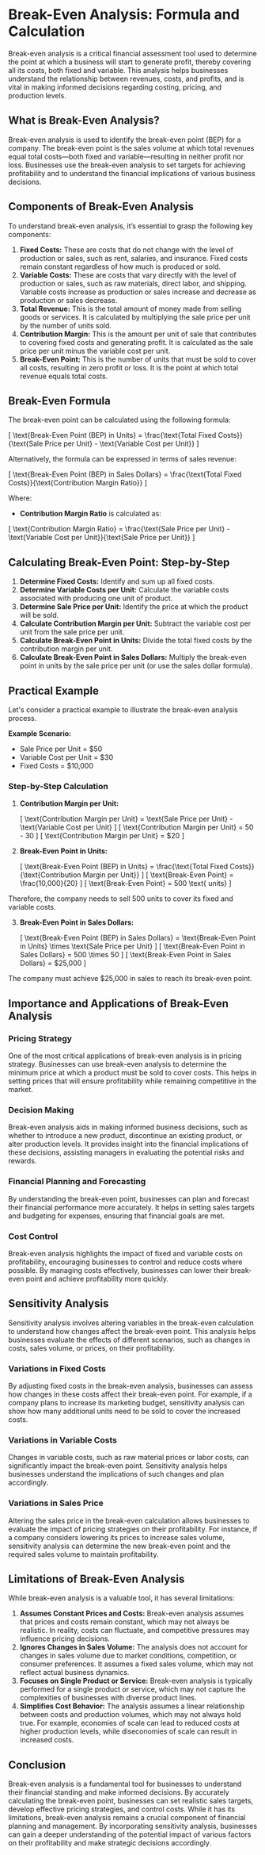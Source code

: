 # Break-Even Analysis: Formula and Calculation

Break-even analysis is a critical financial assessment tool used to determine the point at which a business will start to generate profit, thereby covering all its costs, both fixed and variable. This analysis helps businesses understand the relationship between revenues, costs, and profits, and is vital in making informed decisions regarding costing, pricing, and production levels.

## What is Break-Even Analysis?

Break-even analysis is used to identify the break-even point (BEP) for a company. The break-even point is the sales volume at which total revenues equal total costs—both fixed and variable—resulting in neither profit nor loss. Businesses use the break-even analysis to set targets for achieving profitability and to understand the financial implications of various business decisions.

## Components of Break-Even Analysis

To understand break-even analysis, it’s essential to grasp the following key components:

1. **Fixed Costs:** These are costs that do not change with the level of production or sales, such as rent, salaries, and insurance. Fixed costs remain constant regardless of how much is produced or sold.
2. **Variable Costs:** These are costs that vary directly with the level of production or sales, such as raw materials, direct labor, and shipping. Variable costs increase as production or sales increase and decrease as production or sales decrease.
3. **Total Revenue:** This is the total amount of money made from selling goods or services. It is calculated by multiplying the sale price per unit by the number of units sold.
4. **Contribution Margin:** This is the amount per unit of sale that contributes to covering fixed costs and generating profit. It is calculated as the sale price per unit minus the variable cost per unit.
5. **Break-Even Point:** This is the number of units that must be sold to cover all costs, resulting in zero profit or loss. It is the point at which total revenue equals total costs.

## Break-Even Formula

The break-even point can be calculated using the following formula:

\[ \text{Break-Even Point (BEP) in Units} = \frac{\text{Total Fixed Costs}}{\text{Sale Price per Unit} - \text{Variable Cost per Unit}} \]

Alternatively, the formula can be expressed in terms of sales revenue:

\[ \text{Break-Even Point (BEP) in Sales Dollars} = \frac{\text{Total Fixed Costs}}{\text{Contribution Margin Ratio}} \]

Where:

- **Contribution Margin Ratio** is calculated as: 

\[ \text{Contribution Margin Ratio} = \frac{\text{Sale Price per Unit} - \text{Variable Cost per Unit}}{\text{Sale Price per Unit}} \]

## Calculating Break-Even Point: Step-by-Step

1. **Determine Fixed Costs:** Identify and sum up all fixed costs.
2. **Determine Variable Costs per Unit:** Calculate the variable costs associated with producing one unit of product.
3. **Determine Sale Price per Unit:** Identify the price at which the product will be sold.
4. **Calculate Contribution Margin per Unit:** Subtract the variable cost per unit from the sale price per unit.
5. **Calculate Break-Even Point in Units:** Divide the total fixed costs by the contribution margin per unit.
6. **Calculate Break-Even Point in Sales Dollars:** Multiply the break-even point in units by the sale price per unit (or use the sales dollar formula).

## Practical Example

Let's consider a practical example to illustrate the break-even analysis process.

**Example Scenario:**

- Sale Price per Unit = $50
- Variable Cost per Unit = $30
- Fixed Costs = $10,000

### Step-by-Step Calculation

1. **Contribution Margin per Unit:**

    \[ \text{Contribution Margin per Unit} = \text{Sale Price per Unit} - \text{Variable Cost per Unit} \]
    \[ \text{Contribution Margin per Unit} = 50 - 30 \]
    \[ \text{Contribution Margin per Unit} = $20 \]

2. **Break-Even Point in Units:**

    \[ \text{Break-Even Point (BEP) in Units} = \frac{\text{Total Fixed Costs}}{\text{Contribution Margin per Unit}} \]
    \[ \text{Break-Even Point} = \frac{10,000}{20} \]
    \[ \text{Break-Even Point} = 500 \text{ units} \]

Therefore, the company needs to sell 500 units to cover its fixed and variable costs.

3. **Break-Even Point in Sales Dollars:**

    \[ \text{Break-Even Point (BEP) in Sales Dollars} = \text{Break-Even Point in Units} \times \text{Sale Price per Unit} \]
    \[ \text{Break-Even Point in Sales Dollars} = 500 \times 50 \]
    \[ \text{Break-Even Point in Sales Dollars} = $25,000 \]

The company must achieve $25,000 in sales to reach its break-even point.

## Importance and Applications of Break-Even Analysis

### Pricing Strategy

One of the most critical applications of break-even analysis is in pricing strategy. Businesses can use break-even analysis to determine the minimum price at which a product must be sold to cover costs. This helps in setting prices that will ensure profitability while remaining competitive in the market.

### Decision Making

Break-even analysis aids in making informed business decisions, such as whether to introduce a new product, discontinue an existing product, or alter production levels. It provides insight into the financial implications of these decisions, assisting managers in evaluating the potential risks and rewards.

### Financial Planning and Forecasting

By understanding the break-even point, businesses can plan and forecast their financial performance more accurately. It helps in setting sales targets and budgeting for expenses, ensuring that financial goals are met.

### Cost Control

Break-even analysis highlights the impact of fixed and variable costs on profitability, encouraging businesses to control and reduce costs where possible. By managing costs effectively, businesses can lower their break-even point and achieve profitability more quickly.

## Sensitivity Analysis

Sensitivity analysis involves altering variables in the break-even calculation to understand how changes affect the break-even point. This analysis helps businesses evaluate the effects of different scenarios, such as changes in costs, sales volume, or prices, on their profitability.

### Variations in Fixed Costs

By adjusting fixed costs in the break-even analysis, businesses can assess how changes in these costs affect their break-even point. For example, if a company plans to increase its marketing budget, sensitivity analysis can show how many additional units need to be sold to cover the increased costs.

### Variations in Variable Costs

Changes in variable costs, such as raw material prices or labor costs, can significantly impact the break-even point. Sensitivity analysis helps businesses understand the implications of such changes and plan accordingly.

### Variations in Sales Price

Altering the sales price in the break-even calculation allows businesses to evaluate the impact of pricing strategies on their profitability. For instance, if a company considers lowering its prices to increase sales volume, sensitivity analysis can determine the new break-even point and the required sales volume to maintain profitability.

## Limitations of Break-Even Analysis

While break-even analysis is a valuable tool, it has several limitations:

1. **Assumes Constant Prices and Costs:** Break-even analysis assumes that prices and costs remain constant, which may not always be realistic. In reality, costs can fluctuate, and competitive pressures may influence pricing decisions.
2. **Ignores Changes in Sales Volume:** The analysis does not account for changes in sales volume due to market conditions, competition, or consumer preferences. It assumes a fixed sales volume, which may not reflect actual business dynamics.
3. **Focuses on Single Product or Service:** Break-even analysis is typically performed for a single product or service, which may not capture the complexities of businesses with diverse product lines.
4. **Simplifies Cost Behavior:** The analysis assumes a linear relationship between costs and production volumes, which may not always hold true. For example, economies of scale can lead to reduced costs at higher production levels, while diseconomies of scale can result in increased costs.

## Conclusion

Break-even analysis is a fundamental tool for businesses to understand their financial standing and make informed decisions. By accurately calculating the break-even point, businesses can set realistic sales targets, develop effective pricing strategies, and control costs. While it has its limitations, break-even analysis remains a crucial component of financial planning and management. By incorporating sensitivity analysis, businesses can gain a deeper understanding of the potential impact of various factors on their profitability and make strategic decisions accordingly.